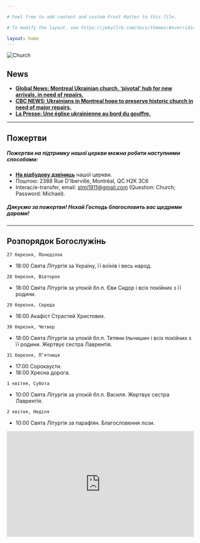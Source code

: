 ```yaml
---

# Feel free to add content and custom Front Matter to this file.

# To modify the layout, see https://jekyllrb.com/docs/themes/#overriding-theme-defaults

layout: home
---
```

![Church](assets/img/church_1.jpg)

## <b>News</b>

* <b><a href="https://globalnews.ca/news/9546247/montreal-ukrainian-church-repairs/?fbclid=IwAR2aQq4UUnmsuRxSgh1RTgqdFhHqu3waPm5Ve0uF2_ID33JVZylNnEYPhtE">
  Global News: Montreal Ukrainian church, ‘pivotal’ hub for new arrivals, in need of repairs.</a></b>
* <b><a href="https://www.cbc.ca/news/canada/montreal/ukrainian-church-repairs-parish-1.6776865">CBC NEWS: Ukrainians in
  Montreal hope to preserve historic church in need of major repairs.</a></b>
* <b><a href="https://www.lapresse.ca/actualites/grand-montreal/2023-03-12/centre-sud/une-eglise-ukrainienne-au-bord-du-gouffre.php">
  La Presse: Une église ukrainienne au bord du gouffre.</a></b>

<hr>
<p></p>

## <b>Пожертви</b>

##### <b>Пожертви на підтримку нашої церкви можна робити наступними способами:</b>

* <b><a href="https://www.gofundme.com/f/church-building-needs-repairs"> На відбудову дзвіниць</a></b> нашої церкви.
* Поштою: 2388 Rue D'Iberville, Montréal, QC H2K 3C6
* Interac/e-transfer, email: stmi1911@gmail.com (Question: Church; Password: Michael).

<p></p>

##### <b>Дякуємо за пожертви! Нехай Господь благословить вас щедрими дарами! </b>

<hr>

## <b>Розпорядок Богослужінь</b>

`27 березня, Понеділок`

* 18:00 Свята Літургія за Україну, її воїнів і весь народ.

`28 березня, Вівторок` 

* 18:00 Свята Літургія за упокій бл.п. Єви Сидор і всіх покійних з її родини.

`29 березня, Середа` 

* 18:00 Акафіст Страстей Христових.

`30 березня, Четвер` 

* 18:00 Свята Літургія за упокій бл.п. Тетяни Ільчишин і всіх покійних з її родини. Жертвує сестра Лаврентія.

`31 березня, П’ятниця` 

* 17:00 Сорокаусти.
* 18:00 Хресна дорога.

`1 квітня, Субота`

* 10:00  Свята Літургія за упокій бл.п. Василя. Жертвує сестра Лаврентія.

`2 квітня, Неділя` 

* 10:00 Свята Літургія за парафіян. Благословення лози.

<div style="position: relative;
  overflow: hidden;
  width: 100%;
  padding-top: 56.25%;">
    <iframe style="position: absolute;
top: 0;
left: 0;
bottom: 0;
right: 0;
width: 100%;
height: 100%;" src="https://www.youtube.com/embed/YK1-bxgVvSw?&autoplay=1" frameborder="0"></iframe>
</div>
